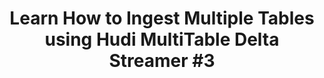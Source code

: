 ---
title: "Learn How to Ingest Multiple Tables using Hudi MultiTable Delta Streamer #3"
last_modified_at: 2023-12-20T16:54:38.964863-07:00
authors:
- name: Soumil Shah
category: blog
image: /assets/images/video_blogs/2023-11-20-Learn-How-to-Ingest-Multiple-Tables-using-Hudi-MultiTable-Delta-Streamer-3.png
navigate: "https://www.youtube.com/watch?v=mfGb38TQmDY"
tags:
- guide
- beginner
- deltastreamer
- hudi streamer
- multi table
- apache hudi
---